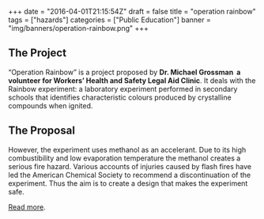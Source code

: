 +++
date = "2016-04-01T21:15:54Z"
draft = false
title = "operation rainbow"
tags = ["hazards"]
categories = ["Public Education"]
banner = "img/banners/operation-rainbow.png"
+++
## The Project
“Operation Rainbow” is a project proposed by **Dr. Michael Grossman ­ a volunteer for Workers’
Health and Safety Legal Aid Clinic**. It deals with the Rainbow experiment: a laboratory
experiment performed in secondary schools that identifies characteristic colours produced by
crystalline compounds when ignited.

## The Proposal
However, the experiment uses methanol as an accelerant. Due to its high combustibility and low
evaporation temperature the methanol creates a serious fire hazard. Various accounts of injuries
caused by flash fires have led the American Chemical Society to recommend a discontinuation of
the experiment. Thus the aim is to create a design that makes the experiment safe.

[Read more](https://s3.amazonaws.com/newsletter.workers-safety.ca/newsletters/2016+04/2016+04.++highschool+chem+rainbow+exp+UofT+ESP+Team+102.pdf).